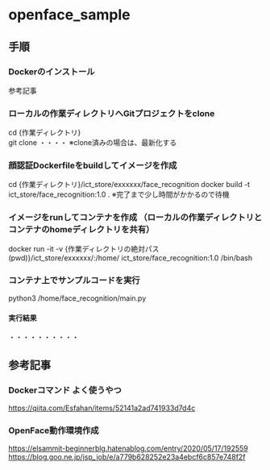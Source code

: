 # openface_sample

## 手順

### Dockerのインストール
参考記事

### ローカルの作業ディレクトリへGitプロジェクトをclone
cd {作業ディレクトリ}  
git clone ・・・・
※clone済みの場合は、最新化する

### 顔認証Dockerfileをbuildしてイメージを作成
cd {作業ディレクトリ}/ict_store/exxxxxx/face_recognition
docker build -t ict_store/face_recognition:1.0 .
※完了まで少し時間がかかるので待機

### イメージをrunしてコンテナを作成 （ローカルの作業ディレクトリとコンテナのhomeディレクトリを共有）
docker run -it -v {作業ディレクトリの絶対パス(pwd)}/ict_store/exxxxxx/:/home/ ict_store/face_recognition:1.0 /bin/bash

### コンテナ上でサンプルコードを実行
python3 /home/face_recognition/main.py  
  
#### 実行結果  
・・・・・・・・・・  

## 参考記事

### Dockerコマンド よく使うやつ
https://qiita.com/Esfahan/items/52141a2ad741933d7d4c

### OpenFace動作環境作成
https://elsammit-beginnerblg.hatenablog.com/entry/2020/05/17/192559
https://blog.goo.ne.jp/jsp_job/e/a779b628252e23a4ebcf6c857e748f2f

